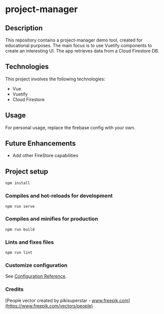 # project-manager

## Description

This repository contains a project-manager demo tool, created for educational purposes. The main focus is to use Vuetify components to create an interesting UI. The app retrieves data from a Cloud Firestore DB.

## Technologies

This project involves the following technologies:

- Vue
- Vuetify
- Cloud Firestore

## Usage

For personal usage, replace the firebase config with your own.

## Future Enhancements

- Add other FireStore capabilities

## Project setup

```
npm install
```

### Compiles and hot-reloads for development

```
npm run serve
```

### Compiles and minifies for production

```
npm run build
```

### Lints and fixes files

```
npm run lint
```

### Customize configuration

See [Configuration Reference](https://cli.vuejs.org/config/).

### Credits

[People vector created by pikisuperstar - www.freepik.com](https://www.freepik.com/vectors/people)
